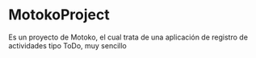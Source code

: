 # MotokoProject
Es un proyecto de Motoko, el cual trata de una aplicación de registro de actividades tipo ToDo, muy sencillo
